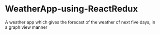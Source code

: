 # WeatherApp-using-ReactRedux
A weather app which gives the forecast of the weather of next five days, in a graph view manner
